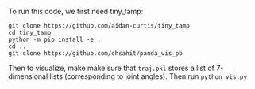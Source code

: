 To run this code, we first need tiny_tamp:

```
git clone https://github.com/aidan-curtis/tiny_tamp
cd tiny_tamp
python -m pip install -e .
cd ..
git clone https://github.com/chsahit/panda_vis_pb
```

Then to visualize, make make sure that `traj.pkl` stores a list of 7-dimensional lists (corresponding to joint angles). Then run `python vis.py`
